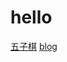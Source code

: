 # hello 

[五子棋](https://HugueLiu.github.io/gobang.html)
[blog](https://HugueLiu.github.io/blog/2018-11-15/ubuntu16.04_recovering_journal.md)